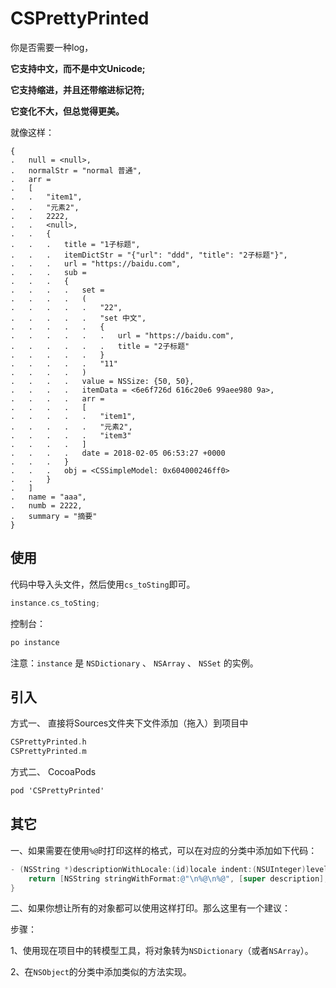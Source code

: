 # CSPrettyPrinted

你是否需要一种log，

**它支持中文，而不是中文Unicode;**

**它支持缩进，并且还带缩进标记符;**

**它变化不大，但总觉得更美。**

就像这样：

```
{
.   null = <null>,
.   normalStr = "normal 普通",
.   arr = 
.   [
.   .   "item1",
.   .   "元素2",
.   .   2222,
.   .   <null>,
.   .   {
.   .   .   title = "1子标题",
.   .   .   itemDictStr = "{"url": "ddd", "title": "2子标题"}",
.   .   .   url = "https://baidu.com",
.   .   .   sub = 
.   .   .   {
.   .   .   .   set = 
.   .   .   .   (
.   .   .   .   .   "22",
.   .   .   .   .   "set 中文",
.   .   .   .   .   {
.   .   .   .   .   .   url = "https://baidu.com",
.   .   .   .   .   .   title = "2子标题"
.   .   .   .   .   }
.   .   .   .   .   "11"
.   .   .   .   )
.   .   .   .   value = NSSize: {50, 50},
.   .   .   .   itemData = <6e6f726d 616c20e6 99aee980 9a>,
.   .   .   .   arr = 
.   .   .   .   [
.   .   .   .   .   "item1",
.   .   .   .   .   "元素2",
.   .   .   .   .   "item3"
.   .   .   .   ]
.   .   .   .   date = 2018-02-05 06:53:27 +0000
.   .   .   }
.   .   .   obj = <CSSimpleModel: 0x604000246ff0>
.   .   }
.   ]
.   name = "aaa",
.   numb = 2222,
.   summary = "摘要"
}
```

## 使用

代码中导入头文件，然后使用`cs_toSting`即可。

```Objective-C
instance.cs_toSting;
```

控制台：

```Objective-C
po instance
```

注意：`instance` 是 `NSDictionary` 、 `NSArray` 、 `NSSet` 的实例。


## 引入

方式一、 直接将Sources文件夹下文件添加（拖入）到项目中

```Objective-C
CSPrettyPrinted.h
CSPrettyPrinted.m
```

方式二、 CocoaPods

```Objective-C
pod 'CSPrettyPrinted'
```

## 其它

一、如果需要在使用`%@`时打印这样的格式，可以在对应的分类中添加如下代码：

```Objective-C
- (NSString *)descriptionWithLocale:(id)locale indent:(NSUInteger)level {
    return [NSString stringWithFormat:@"\n%@\n%@", [super description], self.cs_toSting];
}
```

二、如果你想让所有的对象都可以使用这样打印。那么这里有一个建议：

步骤：

1、使用现在项目中的转模型工具，将对象转为`NSDictionary`（或者`NSArray`）。

2、在`NSObject`的分类中添加类似的方法实现。